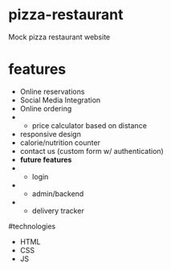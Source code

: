 # pizza-restaurant
Mock pizza restaurant website

# features
- Online reservations
- Social Media Integration
- Online ordering
- - price calculator based on distance
- responsive design
- calorie/nutrition counter
- contact us (custom form w/ authentication)
- **future features**
- - login
- - admin/backend
- - delivery tracker

#technologies
- HTML
- CSS
- JS
